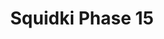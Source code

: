 ---
slug: squidki-phase-15
title: Squidki Phase 15
description: "Squidki Phase 15 is an exciting online game. Play for free directly in your browser!"
icon: /images/new_mods/Sprunki Phase 15.png
url: https://wowtbc.net/sprunkin/phase-15/index.html
previewImage: /images/new_mods/Sprunki Phase 15.png
type: new mods

# SEO配置
seo:
  title: "Squidki Phase 15 - Play Free Online Game | Fun Browser Games"
  description: "Squidki Phase 15 - Play this fun online game for free in your browser. No download required!"
  ogImage: "/images/new_mods/Sprunki Phase 15.png"
  keywords: "squidki-phase-15, online game, browser game, free game, new mods game, play online"

videoUrls:
  - https://www.youtube.com/embed/example1
  - https://www.youtube.com/embed/example2

whyPlay:
  title: "Why Play Squidki Phase 15?"
  items:
    - "Immersive Gameplay: Squidki Phase 15 offers an engaging and immersive gaming experience that will keep you entertained for hours"
    - "Challenging Levels: Test your skills with increasingly difficult challenges and obstacles"
    - "Beautiful Graphics: Enjoy stunning visuals and smooth animations that bring the game world to life"
    - "Regular Updates: New content and features are added regularly to keep the game fresh and exciting"
    - "Free to Play: Experience all the fun without spending a penny"
    - "Community Features: Connect with other players, share strategies, and compete for high scores"
    - "Cross-Platform: Play on any device with a web browser, no downloads required"

features:
  title: "Key Features of Squidki Phase 15"
  image: "/images/new_mods/Sprunki Phase 15.png"
  items:
    - "Intuitive Controls: Easy to learn controls make Squidki Phase 15 accessible for players of all skill levels"
    - "Multiple Game Modes: Enjoy various gameplay options that provide different challenges and experiences"
    - "Character Customization: Personalize your gaming experience with unique characters and items"
    - "Achievement System: Complete special tasks to earn rewards and recognition"
    - "Leaderboards: Compete with players worldwide and see who can achieve the highest scores"

characteristics:
  title: "Game Characteristics"
  image: "/images/new_mods/Sprunki Phase 15.png"
  items:
    - "Genre: New mods game with elements of strategy and skill"
    - "Difficulty: Suitable for both casual gamers and those seeking a challenge"
    - "Play Time: Quick sessions or extended gameplay, depending on your preference"
    - "Art Style: Vibrant and engaging visuals that enhance the gaming experience"
    - "Sound Design: Immersive audio that complements the gameplay perfectly"

info: "Squidki Phase 15 is an exciting online game that offers players a unique and engaging gaming experience. With its intuitive controls, stunning visuals, and challenging gameplay, Squidki Phase 15 provides hours of entertainment for players of all ages and skill levels. Whether you're looking for a quick gaming session during a break or an extended play session, Squidki Phase 15 delivers an immersive experience that will keep you coming back for more. The game features multiple levels of increasing difficulty, ensuring that players are constantly challenged as they progress. With regular updates adding new content and features, Squidki Phase 15 remains fresh and exciting, providing endless entertainment options for its growing community of players."

howToPlayIntro: "Welcome to Squidki Phase 15! This guide will walk you through the basics and help you master the game. Whether you're a beginner or looking to improve your skills, these tips and instructions will enhance your gaming experience."

howToPlaySteps:
  - title: "Getting Started"
    description: "Begin your Squidki Phase 15 adventure by familiarizing yourself with the controls. Use your keyboard or mouse to navigate through the game interface. The tutorial will guide you through the basic mechanics and help you understand the objectives."
  - title: "Understanding the Objectives"
    description: "In Squidki Phase 15, your main goal is to progress through levels by completing specific objectives. Each level presents unique challenges that require different strategies and approaches."
  - title: "Mastering the Controls"
    description: "Practice using the controls to improve your precision and reaction time. Squidki Phase 15 requires quick reflexes and strategic thinking to overcome obstacles and defeat opponents."
  - title: "Utilizing Power-ups"
    description: "Collect power-ups throughout the game to enhance your abilities and overcome difficult challenges. Each power-up offers unique advantages that can be crucial for success."
  - title: "Developing Strategies"
    description: "As you progress in Squidki Phase 15, develop effective strategies for different scenarios. Analyze patterns, anticipate challenges, and adapt your approach to maximize your performance."

faq:
  title: "Frequently Asked Questions about Squidki Phase 15"
  items:
    - question: "Is Squidki Phase 15 free to play?"
      answer: "Yes, Squidki Phase 15 is completely free to play directly in your web browser. No downloads or purchases are required to enjoy the full game experience."
    - question: "Can I play Squidki Phase 15 on mobile devices?"
      answer: "Yes, Squidki Phase 15 is optimized for both desktop and mobile play. You can enjoy the game on any device with a web browser and internet connection."
    - question: "Are there any in-game purchases?"
      answer: "While Squidki Phase 15 is free to play, there may be optional in-game purchases available for cosmetic items or additional features that don't affect core gameplay."
    - question: "How often is Squidki Phase 15 updated?"
      answer: "The developers regularly update Squidki Phase 15 with new content, features, and improvements based on player feedback and game performance."
    - question: "Can I play Squidki Phase 15 offline?"
      answer: "Currently, Squidki Phase 15 requires an internet connection to play as it's a browser-based online game."
    - question: "Is Squidki Phase 15 suitable for children?"
      answer: "Yes, Squidki Phase 15 is designed to be family-friendly and suitable for players of all ages."
    - question: "How do I report bugs or issues?"
      answer: "If you encounter any problems while playing Squidki Phase 15, you can report them through the game's support page or contact the developers directly through their website."
    - question: "Still Have Questions?"
      answer: "If you have additional questions about Squidki Phase 15 that aren't covered in this FAQ, please visit our support center or contact our customer service team for assistance."
---